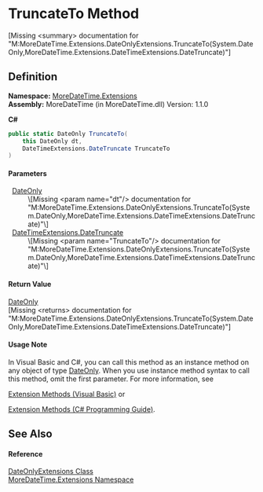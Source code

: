 # TruncateTo Method


\[Missing &lt;summary&gt; documentation for "M:MoreDateTime.Extensions.DateOnlyExtensions.TruncateTo(System.DateOnly,MoreDateTime.Extensions.DateTimeExtensions.DateTruncate)"\]



## Definition
**Namespace:** <a href="N_MoreDateTime_Extensions">MoreDateTime.Extensions</a>  
**Assembly:** MoreDateTime (in MoreDateTime.dll) Version: 1.1.0

**C#**
``` C#
public static DateOnly TruncateTo(
	this DateOnly dt,
	DateTimeExtensions.DateTruncate TruncateTo
)
```



#### Parameters
<dl><dt>  <a href="https://learn.microsoft.com/dotnet/api/system.dateonly" target="_blank" rel="noopener noreferrer">DateOnly</a></dt><dd>\[Missing &lt;param name="dt"/&gt; documentation for "M:MoreDateTime.Extensions.DateOnlyExtensions.TruncateTo(System.DateOnly,MoreDateTime.Extensions.DateTimeExtensions.DateTruncate)"\]</dd><dt>  <a href="T_MoreDateTime_Extensions_DateTimeExtensions_DateTruncate">DateTimeExtensions.DateTruncate</a></dt><dd>\[Missing &lt;param name="TruncateTo"/&gt; documentation for "M:MoreDateTime.Extensions.DateOnlyExtensions.TruncateTo(System.DateOnly,MoreDateTime.Extensions.DateTimeExtensions.DateTruncate)"\]</dd></dl>

#### Return Value
<a href="https://learn.microsoft.com/dotnet/api/system.dateonly" target="_blank" rel="noopener noreferrer">DateOnly</a>  
\[Missing &lt;returns&gt; documentation for "M:MoreDateTime.Extensions.DateOnlyExtensions.TruncateTo(System.DateOnly,MoreDateTime.Extensions.DateTimeExtensions.DateTruncate)"\]

#### Usage Note
In Visual Basic and C#, you can call this method as an instance method on any object of type <a href="https://learn.microsoft.com/dotnet/api/system.dateonly" target="_blank" rel="noopener noreferrer">DateOnly</a>. When you use instance method syntax to call this method, omit the first parameter. For more information, see <a href="https://docs.microsoft.com/dotnet/visual-basic/programming-guide/language-features/procedures/extension-methods" target="_blank" rel="noopener noreferrer">

Extension Methods (Visual Basic)</a> or <a href="https://docs.microsoft.com/dotnet/csharp/programming-guide/classes-and-structs/extension-methods" target="_blank" rel="noopener noreferrer">

Extension Methods (C# Programming Guide)</a>.

## See Also


#### Reference
<a href="T_MoreDateTime_Extensions_DateOnlyExtensions">DateOnlyExtensions Class</a>  
<a href="N_MoreDateTime_Extensions">MoreDateTime.Extensions Namespace</a>  
